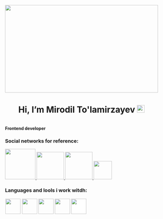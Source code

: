  <img width="100%" height="288" src="https://i0.wp.com/www.realpythonproject.com/wp-content/uploads/2021/02/1_1NmxcsVu2ZeLr3RqF4rCVw.jpeg?fit=1200%2C800&ssl=">


<h1  align="center"> Hi, I’m Mirodil To'lamirzayev <img width="25" src="https://media.tenor.com/InfbZnZgATIAAAAi/hand-gif.gif"></h1>
<br>
<strong>Frontend developer</strong>

### Social networks for reference:

<a href="https://t.me/tolamirzayev_077/">
    <img src="https://www.linksmedicus.com.br/wp-content/uploads/2020/08/telegram-icon.png" width="100">
  </a>
  <a href="https://fackebook.com/tolamirzayev_077/">
    <img src="https://upload.wikimedia.org/wikipedia/commons/thumb/0/06/Facebook.svg/2560px-Facebook.svg.png" width="90">
  </a>
  <a href="https://twitter.com/MirodilTo/">
    <img src="https://www.techonia.com/wp-content/uploads/2011/06/twitter-logo.jpg" width="90">
  </a>
  <a href="https://instagram.com/tolamirzayev_077/">
    <img src="https://image.telanganatoday.com/wp-content/uploads/2022/05/Instagram-users-irked-with-the-new-update_V_jpg--442x260-4g.webp?sw=412&dsz=442x260&iw=412&p=false&r=2.625" width="60">
  </a>
  
  
  ### Languages and lools i work witdh:
  <code><img style="border: 1px white solid;" width="50" src="https://upload.wikimedia.org/wikipedia/commons/thumb/3/38/HTML5_Badge.svg/2048px-HTML5_Badge.svg.png"></code>
<code><img width="50" src="https://upload.wikimedia.org/wikipedia/commons/thumb/6/62/CSS3_logo.svg/800px-CSS3_logo.svg.png"></code>
<code><img width="50" src="https://upload.wikimedia.org/wikipedia/commons/thumb/b/b2/Bootstrap_logo.svg/2560px-Bootstrap_logo.svg.png"></code>
<code><img width="50" src="https://upload.wikimedia.org/wikipedia/commons/thumb/d/d5/Tailwind_CSS_Logo.svg/2048px-Tailwind_CSS_Logo.svg.png"></code>
<code><img style="background-color: white;" width="50" src="https://en.logodownload.org/wp-content/uploads/2022/04/javascript-logo-41.png"></code>


